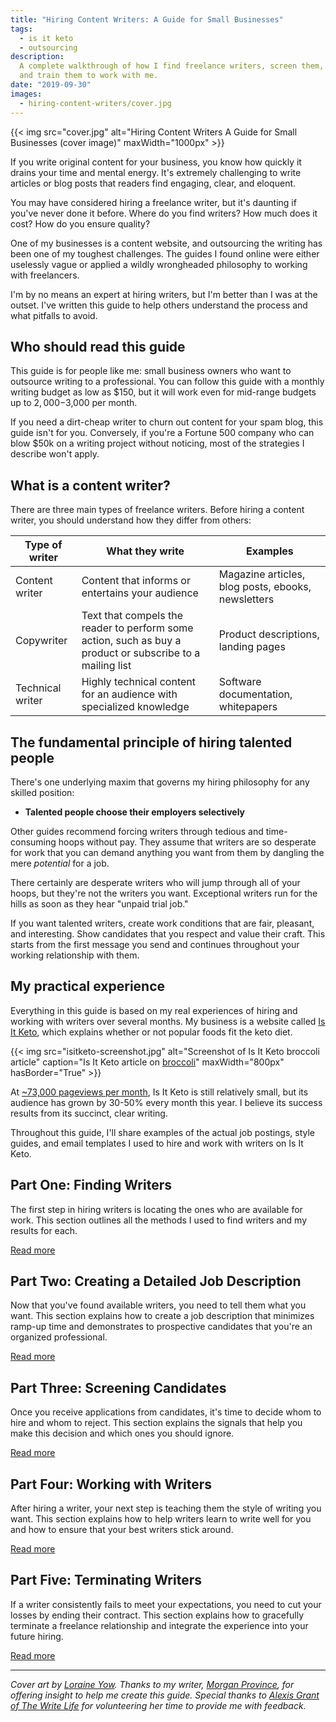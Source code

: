 ```yaml
---
title: "Hiring Content Writers: A Guide for Small Businesses"
tags:
  - is it keto
  - outsourcing
description:
  A complete walkthrough of how I find freelance writers, screen them,
  and train them to work with me.
date: "2019-09-30"
images:
  - hiring-content-writers/cover.jpg
---
```


{{< img src="cover.jpg" alt="Hiring Content Writers A Guide for Small Businesses (cover image)" maxWidth="1000px" >}}

If you write original content for your business, you know how quickly it drains your time and mental energy. It's extremely challenging to write articles or blog posts that readers find engaging, clear, and eloquent.

You may have considered hiring a freelance writer, but it's daunting if you've never done it before. Where do you find writers? How much does it cost? How do you ensure quality?

One of my businesses is a content website, and outsourcing the writing has been one of my toughest challenges. The guides I found online were either uselessly vague or applied a wildly wrongheaded philosophy to working with freelancers.

I'm by no means an expert at hiring writers, but I'm better than I was at the outset. I've written this guide to help others understand the process and what pitfalls to avoid.

## Who should read this guide

This guide is for people like me: small business owners who want to outsource writing to a professional. You can follow this guide with a monthly writing budget as low as $150, but it will work even for mid-range budgets up to $2,000-$3,000 per month.

If you need a dirt-cheap writer to churn out content for your spam blog, this guide isn't for you. Conversely, if you're a Fortune 500 company who can blow $50k on a writing project without noticing, most of the strategies I describe won't apply.

## What is a content writer?

There are three main types of freelance writers. Before hiring a content writer, you should understand how they differ from others:

| Type of writer   | What they write                                                                                           | Examples                                           |
| ---------------- | --------------------------------------------------------------------------------------------------------- | -------------------------------------------------- |
| Content writer   | Content that informs or entertains your audience                                                          | Magazine articles, blog posts, ebooks, newsletters |
| Copywriter       | Text that compels the reader to perform some action, such as buy a product or subscribe to a mailing list | Product descriptions, landing pages                |
| Technical writer | Highly technical content for an audience with specialized knowledge                                       | Software documentation, whitepapers                |

## The fundamental principle of hiring talented people

There's one underlying maxim that governs my hiring philosophy for any skilled position:

- **Talented people choose their employers selectively**

Other guides recommend forcing writers through tedious and time-consuming hoops without pay. They assume that writers are so desperate for work that you can demand anything you want from them by dangling the mere _potential_ for a job.

There certainly are desperate writers who will jump through all of your hoops, but they're not the writers you want. Exceptional writers run for the hills as soon as they hear "unpaid trial job."

If you want talented writers, create work conditions that are fair, pleasant, and interesting. Show candidates that you respect and value their craft. This starts from the first message you send and continues throughout your working relationship with them.

## My practical experience

Everything in this guide is based on my real experiences of hiring and working with writers over several months. My business is a website called [Is It Keto](https://isitketo.org), which explains whether or not popular foods fit the keto diet.

{{< img src="isitketo-screenshot.jpg" alt="Screenshot of Is It Keto broccoli article" caption="Is It Keto article on [broccoli](https://isitketo.org/broccoli)" maxWidth="800px" hasBorder="True" >}}

At [~73,000 pageviews per month](/retrospectives/2019/09/#stats), Is It Keto is still relatively small, but its audience has grown by 30-50% every month this year. I believe its success results from its succinct, clear writing.

Throughout this guide, I'll share examples of the actual job postings, style guides, and email templates I used to hire and work with writers on Is It Keto.

## Part One: Finding Writers

The first step in hiring writers is locating the ones who are available for work. This section outlines all the methods I used to find writers and my results for each.

[Read more](/hiring-content-writers/1-finding-writers/)

## Part Two: Creating a Detailed Job Description

Now that you've found available writers, you need to tell them what you want. This section explains how to create a job description that minimizes ramp-up time and demonstrates to prospective candidates that you're an organized professional.

[Read more](/hiring-content-writers/2-creating-a-job-description/)

## Part Three: Screening Candidates

Once you receive applications from candidates, it's time to decide whom to hire and whom to reject. This section explains the signals that help you make this decision and which ones you should ignore.

[Read more](/hiring-content-writers/3-screening-candidates/)

## Part Four: Working with Writers

After hiring a writer, your next step is teaching them the style of writing you want. This section explains how to help writers learn to write well for you and how to ensure that your best writers stick around.

[Read more](/hiring-content-writers/4-working-with-writers/)

## Part Five: Terminating Writers

If a writer consistently fails to meet your expectations, you need to cut your losses by ending their contract. This section explains how to gracefully terminate a freelance relationship and integrate the experience into your future hiring.

[Read more](/hiring-content-writers/5-terminating-writers/)

---

_Cover art by [Loraine Yow](https://www.lolo-ology.com/). Thanks to my writer, [Morgan Province](https://www.morganprovince.com/), for offering insight to help me create this guide. Special thanks to [Alexis Grant of The Write Life](http://thewritelife.com) for volunteering her time to provide me with feedback._
